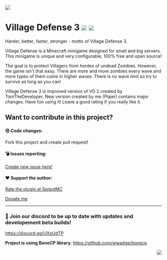![](https://i.imgur.com/BGzirpT.png)

# Village Defense 3 [![](https://img.shields.io/badge/javadocs-latest-green.svg)](https://plajer-lair.github.io/Village_Defense/) [![](https://img.shields.io/badge/wiki-click-blue.svg)](https://github.com/Plajer/Village_Defense/wiki)
Harder, better, faster, stronger - motto of Village Defense 3.

Village Defense is a Minecraft minigame designed for small and big servers. This minigame is unique and very configurable, 100% free and open source! 

The goal is to protect Villagers from hordes of undead Zombies. However, the game isn't that easy. There are more and more zombies every wave and more types of them come in higher waves. There is no wave limit so try to survive as long as you can!

Village Defense 3 is improved version of VD 2 created by TomTheDeveloper. New version created by me (Plajer) contains major changes.
Have fun using it! Leave a good rating if you really like it.

## Want to contribute in this project?
#### 🉑 Code changes:
Fork this project and create pull request!

#### 💣 Issues reporting:
[Create new issue here!](https://github.com/Plajer-Lair/Village_Defense/issues/new)

#### ❤️ Support the author:
[Rate the plugin at SpigotMC](https://www.spigotmc.org/resources/41869/rate?rating=5)

[Donate me](https://www.paypal.me/Plajer)

***

### 👾 Join our discord to be up to date with updates and developement beta builds!
https://discord.gg/UXzUdTP

**Project is using BoneCP library**: https://github.com/wwadge/bonecp

<img align="right" src="https://i.imgur.com/Wbu54gv.png">
